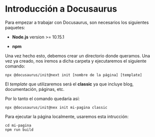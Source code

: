 # Introducción a Docusaurus

Para empezar a trabajar con Docusaurus, son necesarios los siguientes paquetes:

* **Node.js** version >= 10.15.1

* **npm** 

Una vez hecho esto, debemos crear un directorio donde queramos. Una vez ya
creado, nos iremos a dicha carpeta y ejecutaremos el siguiente comando:

```npx @docusaurus/init@next init [nombre de la página] [template]```

El _template_ que utilizaremos será el **classic** ya que incluye blog, 
documentación, páginas, etc.

Por lo tanto el comando quedaría así:

```npx @docusaurus/init@nex init mi-pagina classic```

Para ejecutar la página localmente, usaremos esta intrucción:

```cd mi-pagina```  
```npm run build```  

